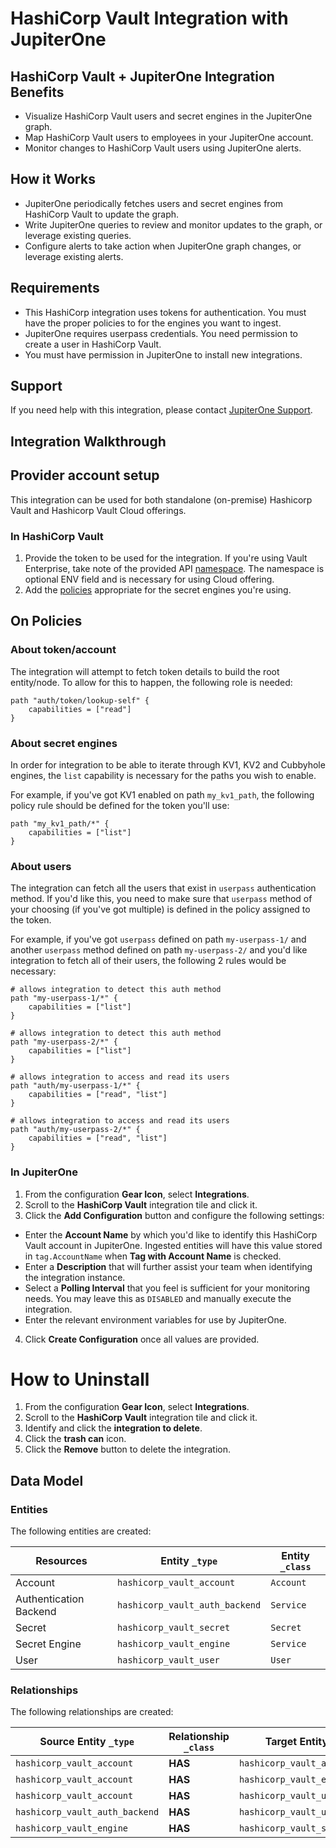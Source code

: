 # HashiCorp Vault Integration with JupiterOne

## HashiCorp Vault + JupiterOne Integration Benefits

- Visualize HashiCorp Vault users and secret engines in the JupiterOne graph.
- Map HashiCorp Vault users to employees in your JupiterOne account.
- Monitor changes to HashiCorp Vault users using JupiterOne alerts.

## How it Works

- JupiterOne periodically fetches users and secret engines from HashiCorp Vault
  to update the graph.
- Write JupiterOne queries to review and monitor updates to the graph, or
  leverage existing queries.
- Configure alerts to take action when JupiterOne graph changes, or leverage
  existing alerts.

## Requirements

- This HashiCorp integration uses tokens for authentication. You must have the
  proper policies to for the engines you want to ingest.
- JupiterOne requires userpass credentials. You need permission to create a user
  in HashiCorp Vault.
- You must have permission in JupiterOne to install new integrations.

## Support

If you need help with this integration, please contact
[JupiterOne Support](https://support.jupiterone.io).

## Integration Walkthrough

## Provider account setup

This integration can be used for both standalone (on-premise) Hashicorp Vault
and Hashicorp Vault Cloud offerings.

### In HashiCorp Vault

1. Provide the token to be used for the integration. If you're using Vault
   Enterprise, take note of the provided API
   [namespace](https://www.vaultproject.io/docs/enterprise/namespaces). The
   namespace is optional ENV field and is necessary for using Cloud offering.
2. Add the [policies](https://www.vaultproject.io/docs/concepts/policies)
   appropriate for the secret engines you're using.

## On Policies

### About token/account

The integration will attempt to fetch token details to build the root
entity/node. To allow for this to happen, the following role is needed:

```
path "auth/token/lookup-self" {
    capabilities = ["read"]
}
```

### About secret engines

In order for integration to be able to iterate through KV1, KV2 and Cubbyhole
engines, the `list` capability is necessary for the paths you wish to enable.

For example, if you've got KV1 enabled on path `my_kv1_path`, the following
policy rule should be defined for the token you'll use:

```
path "my_kv1_path/*" {
    capabilities = ["list"]
}
```

### About users

The integration can fetch all the users that exist in `userpass` authentication
method. If you'd like this, you need to make sure that `userpass` method of your
choosing (if you've got multiple) is defined in the policy assigned to the
token.

For example, if you've got `userpass` defined on path `my-userpass-1/` and
another `userpass` method defined on path `my-userpass-2/` and you'd like
integration to fetch all of their users, the following 2 rules would be
necessary:

```
# allows integration to detect this auth method
path "my-userpass-1/*" {
    capabilities = ["list"]
}

# allows integration to detect this auth method
path "my-userpass-2/*" {
    capabilities = ["list"]
}

# allows integration to access and read its users
path "auth/my-userpass-1/*" {
    capabilities = ["read", "list"]
}

# allows integration to access and read its users
path "auth/my-userpass-2/*" {
    capabilities = ["read", "list"]
}
```

### In JupiterOne

1. From the configuration **Gear Icon**, select **Integrations**.
2. Scroll to the **HashiCorp Vault** integration tile and click it.
3. Click the **Add Configuration** button and configure the following settings:

- Enter the **Account Name** by which you'd like to identify this HashiCorp
  Vault account in JupiterOne. Ingested entities will have this value stored in
  `tag.AccountName` when **Tag with Account Name** is checked.
- Enter a **Description** that will further assist your team when identifying
  the integration instance.
- Select a **Polling Interval** that you feel is sufficient for your monitoring
  needs. You may leave this as `DISABLED` and manually execute the integration.
- Enter the relevant environment variables for use by JupiterOne.

4. Click **Create Configuration** once all values are provided.

# How to Uninstall

1. From the configuration **Gear Icon**, select **Integrations**.
2. Scroll to the **HashiCorp Vault** integration tile and click it.
3. Identify and click the **integration to delete**.
4. Click the **trash can** icon.
5. Click the **Remove** button to delete the integration.

<!-- {J1_DOCUMENTATION_MARKER_START} -->
<!--
********************************************************************************
NOTE: ALL OF THE FOLLOWING DOCUMENTATION IS GENERATED USING THE
"j1-integration document" COMMAND. DO NOT EDIT BY HAND! PLEASE SEE THE DEVELOPER
DOCUMENTATION FOR USAGE INFORMATION:

https://github.com/JupiterOne/sdk/blob/main/docs/integrations/development.md
********************************************************************************
-->

## Data Model

### Entities

The following entities are created:

| Resources              | Entity `_type`                 | Entity `_class` |
| ---------------------- | ------------------------------ | --------------- |
| Account                | `hashicorp_vault_account`      | `Account`       |
| Authentication Backend | `hashicorp_vault_auth_backend` | `Service`       |
| Secret                 | `hashicorp_vault_secret`       | `Secret`        |
| Secret Engine          | `hashicorp_vault_engine`       | `Service`       |
| User                   | `hashicorp_vault_user`         | `User`          |

### Relationships

The following relationships are created:

| Source Entity `_type`          | Relationship `_class` | Target Entity `_type`          |
| ------------------------------ | --------------------- | ------------------------------ |
| `hashicorp_vault_account`      | **HAS**               | `hashicorp_vault_auth_backend` |
| `hashicorp_vault_account`      | **HAS**               | `hashicorp_vault_engine`       |
| `hashicorp_vault_account`      | **HAS**               | `hashicorp_vault_user`         |
| `hashicorp_vault_auth_backend` | **HAS**               | `hashicorp_vault_user`         |
| `hashicorp_vault_engine`       | **HAS**               | `hashicorp_vault_secret`       |

<!--
********************************************************************************
END OF GENERATED DOCUMENTATION AFTER BELOW MARKER
********************************************************************************
-->
<!-- {J1_DOCUMENTATION_MARKER_END} -->
